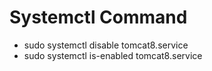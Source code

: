 # Systemctl Command

- sudo systemctl disable tomcat8.service
- sudo systemctl is-enabled tomcat8.service
